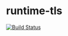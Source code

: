 # runtime-tls

[![Build Status](https://travis-ci.org/bryandmc/runtime-tls.svg?branch=master)](https://travis-ci.org/bryandmc/runtime-tls)